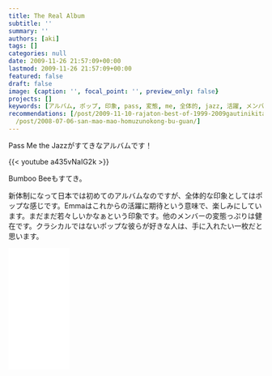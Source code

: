 ```yaml
---
title: The Real Album
subtitle: ''
summary: ''
authors: [aki]
tags: []
categories: null
date: 2009-11-26 21:57:09+00:00
lastmod: 2009-11-26 21:57:09+00:00
featured: false
draft: false
image: {caption: '', focal_point: '', preview_only: false}
projects: []
keywords: [アルバム, ポップ, 印象, pass, 変態, me, 全体的, jazz, 活躍, メンバー]
recommendations: [/post/2009-11-10-rajaton-best-of-1999-2009gautinikita/, /post/2010-02-07-lian-ma-akaperakontesutonixing-tutekita/,
  /post/2008-07-06-san-mao-mao-homuzunokong-bu-guan/]
---
```

Pass Me the Jazzがすてきなアルバムです！

{{< youtube a435vNaIG2k >}}

Bumboo Beeもすてき。

新体制になって日本では初めてのアルバムなのですが、全体的な印象としてはポップな感じです。Emmaはこれからの活躍に期待という意味で、楽しみにしています。まだまだ若々しいかなぁという印象です。他のメンバーの変態っぷりは健在です。クラシカルではないポップな彼らが好きな人は、手に入れたい一枚だと思います。

<iframe style="width:120px;height:240px;" marginwidth="0" marginheight="0" scrolling="no" frameborder="0" src="//rcm-fe.amazon-adsystem.com/e/cm?lt1=_blank&bc1=000000&IS2=1&bg1=FFFFFF&fc1=000000&lc1=0000FF&t=chezou-22&language=ja_JP&o=9&p=8&l=as4&m=amazon&f=ifr&ref=as_ss_li_til&asins=B002LFZFWU&linkId=d49ede6f340ada8f1e1172c58b5f1233"></iframe>
